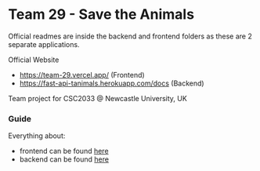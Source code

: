 # Team 29 - Save the Animals

<!-- [![CI](https://github.com/javusScriptus/team-29/actions/workflows/ci.yml/badge.svg)](https://github.com/javusScriptus/team-29/actions/workflows/ci.yml) -->

Official readmes are inside the backend and frontend folders as these are 2 separate applications.

Official Website

- https://team-29.vercel.app/ (Frontend)
- https://fast-api-tanimals.herokuapp.com/docs (Backend)

Team project for CSC2033 @ Newcastle University, UK

### Guide

Everything about:

- frontend can be found [here](./frontend/README.md)
- backend can be found [here](./backend/README.md)
